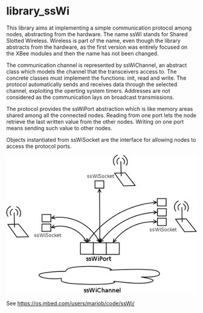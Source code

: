 # library_ssWi

This library aims at implementing a simple communication protocol among nodes, abstracting from the hardware. The name ssWi stands for Shared Slotted Wireless. Wireless is part of the name, even though the library abstracts from the hardware, as the first version was entirely focused on the XBee modules and then the name has not been changed.

The communication channel is represented by ssWiChannel, an abstract class which models the channel that the transceivers access to. The concrete classes must implement the functions: init, read and write. The protocol automatically sends and receives data through the selected channel, exploiting the operting system timers. Addresses are not considered as the communication lays on broadcast transmissions.

The protocol provides the ssWiPort abstraction which is like memory areas shared among all the connected nodes. Reading from one port lets the node retrieve the last written value from the other nodes. Writing on one port means sending such value to other nodes.

Objects instantiated from ssWiSocket are the interface for allowing nodes to access the protocol ports.

![protocol idea](images/ssWi.png)

See https://os.mbed.com/users/mariob/code/ssWi/
